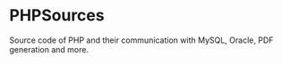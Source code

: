 # PHPSources
Source code of PHP and their communication with MySQL, Oracle, PDF generation and more.
